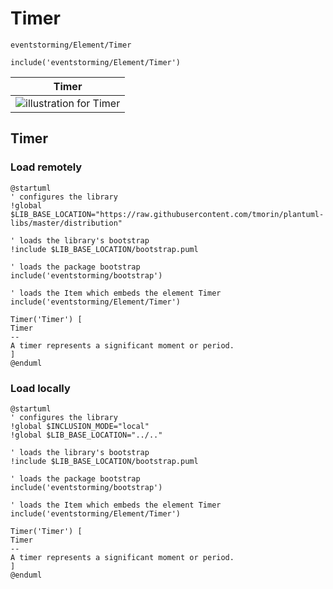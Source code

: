 # Timer

```text
eventstorming/Element/Timer
```

```text
include('eventstorming/Element/Timer')
```

|                    Timer                    |
|:-------------------------------------------:|
| ![illustration for Timer](/Timer.Local.png) |

## Timer

### Load remotely

```plantuml
@startuml
' configures the library
!global $LIB_BASE_LOCATION="https://raw.githubusercontent.com/tmorin/plantuml-libs/master/distribution"

' loads the library's bootstrap
!include $LIB_BASE_LOCATION/bootstrap.puml

' loads the package bootstrap
include('eventstorming/bootstrap')

' loads the Item which embeds the element Timer
include('eventstorming/Element/Timer')

Timer('Timer') [
Timer
--
A timer represents a significant moment or period.
]
@enduml
```

### Load locally

```plantuml
@startuml
' configures the library
!global $INCLUSION_MODE="local"
!global $LIB_BASE_LOCATION="../.."

' loads the library's bootstrap
!include $LIB_BASE_LOCATION/bootstrap.puml

' loads the package bootstrap
include('eventstorming/bootstrap')

' loads the Item which embeds the element Timer
include('eventstorming/Element/Timer')

Timer('Timer') [
Timer
--
A timer represents a significant moment or period.
]
@enduml
```
